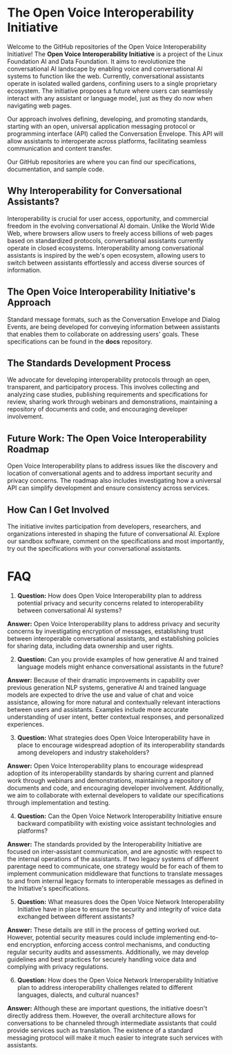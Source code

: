 # The Open Voice Interoperability Initiative #
Welcome to the GitHub repositories of the Open Voice Interoperability Initiative! The **Open Voice Interoperability Initiative** is a project of the Linux Foundation AI and Data Foundation. It aims to revolutionize the conversational AI landscape by enabling voice and conversational AI systems to function like the web. Currently, conversational assistants operate in isolated walled gardens, confining users to a single proprietary ecosystem. The initiative proposes a future where users can seamlessly interact with any assistant or language model, just as they do now when navigating web pages.

Our approach involves defining, developing, and promoting standards, starting with an open, universal application messaging protocol or programming interface (API) called the Conversation Envelope. This API will allow assistants to interoperate across platforms, facilitating seamless communication and content transfer.

Our GitHub repositories are where you can find our specifications, documentation, and sample code.

## Why Interoperability for Conversational Assistants? ##
Interoperability is crucial for user access, opportunity, and commercial freedom in the evolving conversational AI domain. Unlike the World Wide Web, where browsers allow users to freely access billions of web pages based on standardized protocols, conversational assistants currently operate in closed ecosystems. Interoperability among conversational assistants is inspired by the web's open ecosystem, allowing users to switch between assistants effortlessly and access diverse sources of information.

## The Open Voice Interoperability Initiative's Approach ##
Standard message formats, such as the Conversation Envelope and Dialog Events, are being developed for conveying information between assistants that enables them to collaborate on addressing users' goals. These specifications can be found in the **docs** repository.

## The Standards Development Process ##
We advocate for developing interoperability protocols through an open, transparent, and participatory process. This involves collecting and analyzing case studies, publishing requirements and specifications for review, sharing work through webinars and demonstrations, maintaining a repository of documents and code, and encouraging developer involvement.

## Future Work: The Open Voice Interoperability Roadmap ##
Open Voice Interoperability plans to address issues like the discovery and location of conversational agents and to address important security and privacy concerns. The roadmap also includes investigating how a universal API can simplify development and ensure consistency across services.

## How Can I Get Involved ##
The initiative invites participation from developers, researchers, and organizations interested in shaping the future of conversational AI. Explore our sandbox software, comment on the specifications and most importantly, try out the specifications with your conversational assistants. 

# FAQ #

1. **Question:** How does Open Voice Interoperability plan to address potential privacy and security concerns related to interoperability between conversational AI systems?

**Answer:** Open Voice Interoperability plans to address privacy and security concerns by investigating encryption of messages, establishing trust between interoperable conversational assistants, and establishing policies for sharing data, including data ownership and user rights.

2. **Question:** Can you provide examples of how generative AI and trained language models might enhance conversational assistants in the future?

**Answer:** Because of their dramatic improvements in capability over previous generation NLP systems, generative AI and trained language models are expected to drive the use and value of chat and voice assistance, allowing for more natural and contextually relevant interactions between users and assistants. Examples include more accurate understanding of user intent, better contextual responses, and personalized experiences.

3. **Question:** What strategies does Open Voice Interoperability have in place to encourage widespread adoption of its interoperability standards among developers and industry stakeholders?

**Answer:** Open Voice Interoperability plans to encourage widespread adoption of its interoperability standards by sharing current and planned work through webinars and demonstrations, maintaining a repository of documents and code, and encouraging developer involvement. Additionally, we aim to collaborate with external developers to validate our specifications through implementation and testing.

4. **Question:** Can the Open Voice Network Interoperability Initiative ensure backward compatibility with existing voice assistant technologies and platforms?

**Answer:** The standards provided by the Interoperability Initiative are focused on inter-assistant communication, and are agnostic with respect to the internal operations of the assistants. If two legacy systems of different parentage need to communicate, one strategy would be for each of them to implement communication middleware that functions to translate messages to and from internal legacy formats to interoperable messages as defined in the Initiative's specifications. 

5. **Question:** What measures does the Open Voice Network Interoperability Initiative have in place to ensure the security and integrity of voice data exchanged between different assistants?

**Answer:** These details are still in the process of getting worked out. However, potential security measures could include implementing end-to-end encryption, enforcing access control mechanisms, and conducting regular security audits and assessments. Additionally, we may develop guidelines and best practices for securely handling voice data and complying with privacy regulations. 

6. **Question:** How does the Open Voice Network Interoperability Initiative plan to address interoperability challenges related to different languages, dialects, and cultural nuances?

**Answer:** Although these are important questions, the initiative doesn't directly address them. However, the overall architecture allows for conversations to be channeled through intermediate assistants that could provide services such as translation. The existence of a standard messaging protocol will make it much easier to integrate such services with assistants. 
